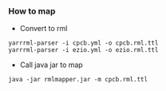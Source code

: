 ### How to map
- Convert to rml
```
yarrrml-parser -i cpcb.yml -o cpcb.rml.ttl
yarrrml-parser -i ezio.yml -o ezio.rml.ttl
```
- Call java jar to map
```
java -jar rmlmapper.jar -m cpcb.rml.ttl
```